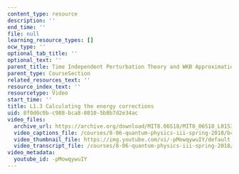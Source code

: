 ```yaml
---
content_type: resource
description: ''
end_time: ''
file: null
learning_resource_types: []
ocw_type: ''
optional_tab_title: ''
optional_text: ''
parent_title: Time Independent Perturbation Theory and WKB Approximation
parent_type: CourseSection
related_resources_text: ''
resource_index_text: ''
resourcetype: Video
start_time: ''
title: L1.3 Calculating the energy corrections
uid: 8f0d0c0b-c988-bca8-8010-5b8b7d2e34ac
video_files:
  archive_url: https://archive.org/download/MIT8.06S18/MIT8_06S18_L01S3_300k.mp4
  video_captions_file: /courses/8-06-quantum-physics-iii-spring-2018/b4026688c3c15d4782216288a0855516_-pMowqywuIY.vtt
  video_thumbnail_file: https://img.youtube.com/vi/-pMowqywuIY/default.jpg
  video_transcript_file: /courses/8-06-quantum-physics-iii-spring-2018/bc40405cb7bdba2738f043e477b2f66f_-pMowqywuIY.pdf
video_metadata:
  youtube_id: -pMowqywuIY
---
```

